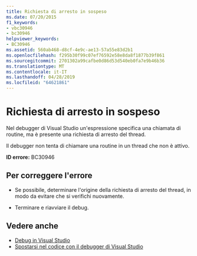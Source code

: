 ```yaml
---
title: Richiesta di arresto in sospeso
ms.date: 07/20/2015
f1_keywords:
- vbc30946
- bc30946
helpviewer_keywords:
- BC30946
ms.assetid: 560ab468-d8cf-4e9c-ae13-57a55e83d2b1
ms.openlocfilehash: f295b30f99c07ef76592e58e8da8f1877b39f861
ms.sourcegitcommit: 2701302a99cafbe0d86d53d540eb0fa7e9b46b36
ms.translationtype: MT
ms.contentlocale: it-IT
ms.lasthandoff: 04/28/2019
ms.locfileid: "64621861"
---
```

# <a name="stop-request-is-pending"></a>Richiesta di arresto in sospeso
Nel debugger di Visual Studio un'espressione specifica una chiamata di routine, ma è presente una richiesta di arresto del thread.  
  
 Il debugger non tenta di chiamare una routine in un thread che non è attivo.  
  
 **ID errore:** BC30946  
  
## <a name="to-correct-this-error"></a>Per correggere l'errore  
  
- Se possibile, determinare l'origine della richiesta di arresto del thread, in modo da evitare che si verifichi nuovamente.  
  
- Terminare e riavviare il debug.  
  
## <a name="see-also"></a>Vedere anche

- [Debug in Visual Studio](/visualstudio/debugger/debugging-in-visual-studio)
- [Spostarsi nel codice con il debugger di Visual Studio](/visualstudio/debugger/navigating-through-code-with-the-debugger)
